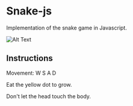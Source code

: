 # Snake-js

Implementation of the snake game in Javascript.

![Alt Text](https://media.giphy.com/media/dMQGVENt3zGGKYVkEb/giphy.gif)

## Instructions

Movement: W S A D

Eat the yellow dot to grow.

Don't let the head touch the body.